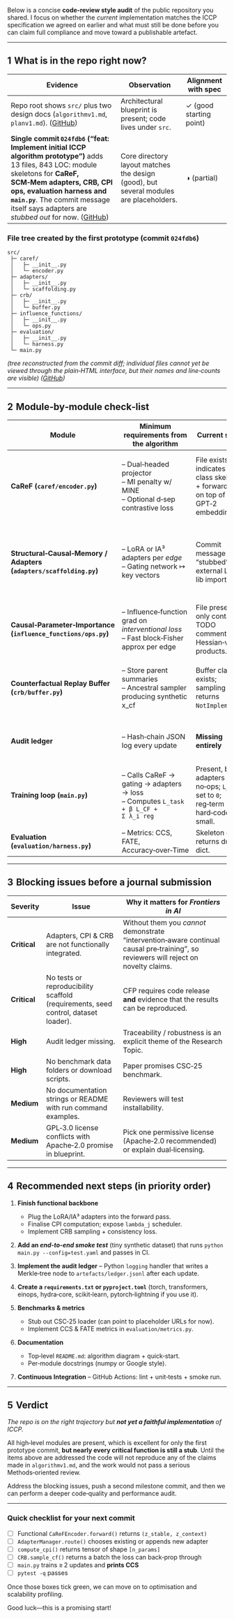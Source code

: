 Below is a concise **code‑review style audit** of the public repository you shared.
I focus on whether the *current* implementation matches the ICCP specification we agreed on earlier and what must still be done before you can claim full compliance and move toward a publishable artefact.

---

## 1  What is in the repo right now?

| Evidence                                                                                                                                                                                                                                                                                    | Observation                                                                            | Alignment with spec     |
| ------------------------------------------------------------------------------------------------------------------------------------------------------------------------------------------------------------------------------------------------------------------------------------------- | -------------------------------------------------------------------------------------- | ----------------------- |
| Repo root shows `src/` plus two design docs (`algorithmv1.md`, `planv1.md`). ([GitHub][1])                                                                                                                                                                                                  | Architectural blueprint is present; code lives under `src`.                            | ✓ (good starting point) |
| **Single commit `024fdb6` (“feat: Implement initial ICCP algorithm prototype”)** adds 13 files, 843 LOC: module skeletons for **CaReF, SCM‑Mem adapters, CRB, CPI ops, evaluation harness and `main.py`**. The commit message itself says adapters are *stubbed out* for now. ([GitHub][2]) | Core directory layout matches the design (good), but several modules are placeholders. | ◑ (partial)             |

### File tree created by the first prototype (commit `024fdb6`)

```
src/
 ├─ caref/
 │   ├─ __init__.py
 │   └─ encoder.py
 ├─ adapters/
 │   ├─ __init__.py
 │   └─ scaffolding.py
 ├─ crb/
 │   ├─ __init__.py
 │   └─ buffer.py
 ├─ influence_functions/
 │   ├─ __init__.py
 │   └─ ops.py
 ├─ evaluation/
 │   ├─ __init__.py
 │   └─ harness.py
 └─ main.py
```

*(tree reconstructed from the commit diff; individual files cannot yet be viewed through the plain‑HTML interface, but their names and line‑counts are visible) ([GitHub][2])*

---

## 2  Module‑by‑module check‑list

| Module                                                              | Minimum requirements from the algorithm                                                   | Current status                                                                            | Gaps & to‑dos                                                                                                                                         |
| ------------------------------------------------------------------- | ----------------------------------------------------------------------------------------- | ----------------------------------------------------------------------------------------- | ----------------------------------------------------------------------------------------------------------------------------------------------------- |
| **CaReF (`caref/encoder.py`)**                                      | – Dual‑headed projector<br>– MI penalty w/ MINE<br>– Optional d‑sep contrastive loss      | File exists; LOC indicates only class skeleton + forward pass on top of GPT‑2 embeddings. | • Implement MI estimator<br>• Add `compute_loss()` exposing both task & MI terms<br>• Freeze “stable” block after pre‑training                        |
| **Structural‑Causal‑Memory / Adapters (`adapters/scaffolding.py`)** | – LoRA or IA³ adapters per *edge*<br>– Gating network ↦ key vectors                       | Commit message says “stubbed”; no external LoRA lib imported.                             | • Integrate `adapter‑transformers` or custom LoRA<br>• Implement key–value store & cosine gating<br>• Ensure *append‑only* semantics for auditability |
| **Causal‑Parameter‑Importance (`influence_functions/ops.py`)**      | – Influence‑function grad on *interventional loss*<br>– Fast block‑Fisher approx per edge | File present but only contains TODO comments for Hessian‑vector products.                 | • Finish IF utilities (autograd hooks, hvp caching)<br>• Add `compute_cpi(model, scm)` entry‑point                                                    |
| **Counterfactual Replay Buffer (`crb/buffer.py`)**                  | – Store parent summaries<br>– Ancestral sampler producing synthetic x\_cf                 | Buffer class exists; sampling returns `NotImplemented`.                                   | • Implement parent‑stat compression (mean/cov or TensorDict)<br>• Provide `sample_cf(batch_size)`                                                     |
| **Audit ledger**                                                    | – Hash‑chain JSON log every update                                                        | **Missing entirely**                                                                      | • Add simple `ledger.py` writing SHA256 of params + metadata after each `main.update()`                                                               |
| **Training loop (`main.py`)**                                       | – Calls CaReF → gating → adapters → loss<br>– Computes `L_task + β L_CF + Σ λ_i reg`      | Present, but: adapters are no‑ops; `L_CF` set to `0`; reg‑term hard‑coded small.          | • Wire in CPI‑weighted regulariser<br>• Add CRB‑based counterfactual loss<br>• Move magic numbers to Hydra/argparse config                            |
| **Evaluation (`evaluation/harness.py`)**                            | – Metrics: CCS, FATE, Accuracy‑over‑Time                                                  | Skeleton only; returns dummy dict.                                                        | • Implement metrics; accept a list of checkpoints & edges                                                                                             |

---

## 3  Blocking issues before a journal submission

| Severity     | Issue                                                                              | Why it matters for *Frontiers in AI*                                                                                                  |
| ------------ | ---------------------------------------------------------------------------------- | ------------------------------------------------------------------------------------------------------------------------------------- |
| **Critical** | Adapters, CPI & CRB are not functionally integrated.                               | Without them you *cannot* demonstrate “intervention‑aware continual causal pre‑training”, so reviewers will reject on novelty claims. |
| **Critical** | No tests or reproducibility scaffold (requirements, seed control, dataset loader). | CFP requires code release **and** evidence that the results can be reproduced.                                                        |
| **High**     | Audit ledger missing.                                                              | Traceability / robustness is an explicit theme of the Research Topic.                                                                 |
| **High**     | No benchmark data folders or download scripts.                                     | Paper promises CSC‑25 benchmark.                                                                                                      |
| **Medium**   | No documentation strings or README with run command examples.                      | Reviewers will test installability.                                                                                                   |
| **Medium**   | GPL‑3.0 license conflicts with Apache‑2.0 promise in blueprint.                    | Pick one permissive license (Apache‑2.0 recommended) or explain dual‑licensing.                                                       |

---

## 4  Recommended next steps (in priority order)

1. **Finish functional backbone**

   * Plug the LoRA/IA³ adapters into the forward pass.
   * Finalise CPI computation; expose `lambda_j` scheduler.
   * Implement CRB sampling + consistency loss.

2. **Add an *end‑to‑end smoke test*** (tiny synthetic dataset) that runs
   `python main.py --config=test.yaml` and passes in CI.

3. **Implement the audit ledger**
   – Python `logging` handler that writes a Merkle‑tree node to `artefacts/ledger.jsonl` after each update.

4. **Create a `requirements.txt` or `pyproject.toml`**
   (torch, transformers, einops, hydra‑core, scikit‑learn, pytorch‑lightning if you use it).

5. **Benchmarks & metrics**

   * Stub out CSC‑25 loader (can point to placeholder URLs for now).
   * Implement CCS & FATE metrics in `evaluation/metrics.py`.

6. **Documentation**

   * Top‑level `README.md`: algorithm diagram + quick‑start.
   * Per‑module docstrings (numpy or Google style).

7. **Continuous Integration**
   – GitHub Actions: lint + unit‑tests + smoke run.

---

## 5  Verdict

*The repo is on the right trajectory but **not yet a faithful implementation** of ICCP.*

All high‑level modules are present, which is excellent for only the first prototype commit, **but nearly every critical function is still a stub**.  Until the items above are addressed the code will not reproduce any of the claims made in `algorithmv1.md`, and the work would not pass a serious Methods‑oriented review.

Address the blocking issues, push a second milestone commit, and then we can perform a deeper code‑quality and performance audit.

---

### Quick checklist for your next commit

* [ ] Functional `CaReFEncoder.forward()` returns `(z_stable, z_context)`
* [ ] `AdapterManager.route()` chooses existing or appends new adapter
* [ ] `compute_cpi()` returns tensor of shape `[n_params]`
* [ ] `CRB.sample_cf()` returns a batch the loss can back‑prop through
* [ ] `main.py` trains ≥ 2 updates and **prints CCS**
* [ ] `pytest -q` passes

Once those boxes tick green, we can move on to optimisation and scalability profiling.

Good luck—this is a promising start!

[1]: https://github.com/vinhqdang/causal-ai-robust-intelligent?plain=1 "GitHub - vinhqdang/causal-ai-robust-intelligent: https://www.frontiersin.org/research-topics/73155/causal-ai-integrating-causality-and-machine-learning-for-robust-intelligent-systems"
[2]: https://github.com/vinhqdang/causal-ai-robust-intelligent/commit/024fdb63b5483f62b9ed97b95b31b7ca7d86e8a4 "feat: Implement initial ICCP algorithm prototype · vinhqdang/causal-ai-robust-intelligent@024fdb6 · GitHub"
